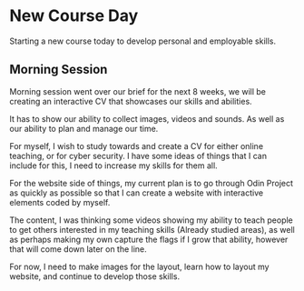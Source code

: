 # New Course Day

Starting a new course today to develop personal and employable skills.

## Morning Session

Morning session went over our brief for the next 8 weeks, we will be creating an interactive CV that showcases our skills and abilities.

It has to show our ability to collect images, videos and sounds. As well as our ability to plan and manage our time.

For myself, I wish to study towards and create a CV for either online teaching, or for cyber security. I have some ideas of things that I can include for this, I need to increase my skills for them all.

For the website side of things, my current plan is to go through Odin Project as quickly as possible so that I can create a website with interactive elements coded by myself.

The content, I was thinking some videos showing my ability to teach people to get others interested in my teaching skills (Already studied areas), as well as perhaps making my own capture the flags if I grow that ability, however that will come down later on the line.

For now, I need to make images for the layout, learn how to layout my website, and continue to develop those skills.
